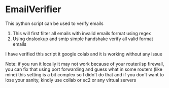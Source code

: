 # EmailVerifier
This python script can be used to verify emails

1. This will first filter all emails with invalid emails format using regex
2. Using dnslookup and smtp simple handshake verify all valid format emails

I have verified this script it google colab and it is working without any issue

Note: if you run it locally it may not work because of your router/isp firewall, you can fix that using port forwarding and guess what in some routers
 (like mine) this setting is a bit complex so I didn't do that and if you don't want to lose your sanity, kindly use collab or ec2 or any virtual servers
